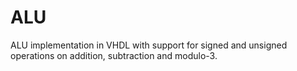 # ALU

ALU implementation in VHDL with support for signed and unsigned operations on addition, subtraction and modulo-3. 
